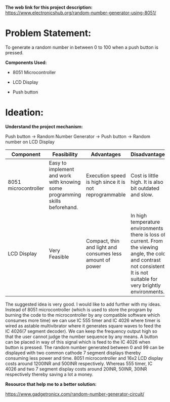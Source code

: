 __The web link for this project description:__
https://www.electronicshub.org/random-number-generator-using-8051/



# Problem Statement:
To generate a random number in between 0 to 100 when a push button is pressed. 



__Components Used:__


- 8051 Microcontroller


- LCD Display


- Push button



# Ideation:


__Understand the project mechanism:__


Push button -> Random Number Generator -> Push button -> Random number on LCD Display



| __Component__ | __Feasibility__ | __Advantages__ | __Disadvantages__ |
| --- | --- | --- | --- |
| 8051 microcontroller | Easy to implement and work with knowing some programming skills beforehand. | Execution speed is high since it is not reprogrammable | Cost is little high. It is also a bit outdated and slow. |
| LCD Display | Very Feasible | Compact, thin and light and consumes less amount of power | In high temperature environments there is loss of current. From the viewing angle, the color and contrast not consistent. It is not suitable for very brightly environments.



The suggested idea is very good. I would like to add further with my ideas. Instead of 8051 microcontroller (which is used to store the program by burning the code to the microcontroller by any compatible software which consumes more time) we can use IC 555 timer and IC 4026 where timer is wired as astable multivibrator where it generates square waves to feed the IC 4026(7 segment decoder). We can keep the frequency output high so that the user cannot judge the number sequence by any means. A button can be placed in way of this signal which is feed to the IC 4026 when button is pressed. The random number generated between 0 and 99 can be displayed with two common cathode 7 segment displays thereby consuming less power and time. 8051 microcontroller and 16x2 LCD display costs around 1200INR and 500INR respectively. Whereas 555 timer, IC 4026 and two 7 segment display costs around 20INR, 50INR, 30INR respectively thereby saving a lot a money.  




__Resource that help me to a better solution:__


https://www.gadgetronicx.com/random-number-generator-circuit/
